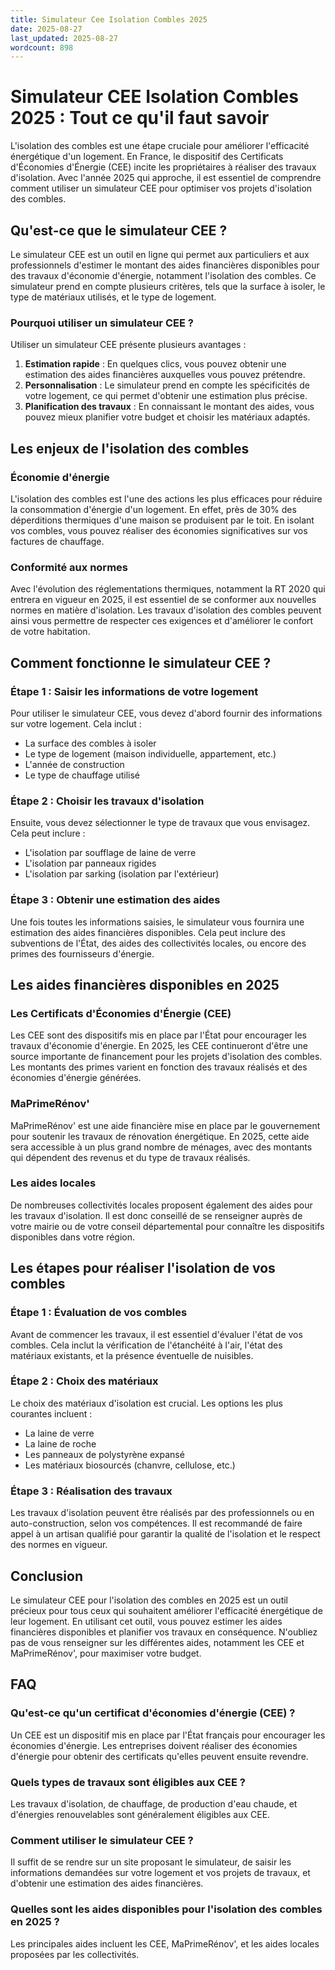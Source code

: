 ```yaml
---
title: Simulateur Cee Isolation Combles 2025
date: 2025-08-27
last_updated: 2025-08-27
wordcount: 898
---
```


# Simulateur CEE Isolation Combles 2025 : Tout ce qu'il faut savoir

L'isolation des combles est une étape cruciale pour améliorer l'efficacité énergétique d'un logement. En France, le dispositif des Certificats d'Économies d'Énergie (CEE) incite les propriétaires à réaliser des travaux d'isolation. Avec l'année 2025 qui approche, il est essentiel de comprendre comment utiliser un simulateur CEE pour optimiser vos projets d'isolation des combles.

## Qu'est-ce que le simulateur CEE ?

Le simulateur CEE est un outil en ligne qui permet aux particuliers et aux professionnels d'estimer le montant des aides financières disponibles pour des travaux d'économie d'énergie, notamment l'isolation des combles. Ce simulateur prend en compte plusieurs critères, tels que la surface à isoler, le type de matériaux utilisés, et le type de logement.

### Pourquoi utiliser un simulateur CEE ?

Utiliser un simulateur CEE présente plusieurs avantages :

1. **Estimation rapide** : En quelques clics, vous pouvez obtenir une estimation des aides financières auxquelles vous pouvez prétendre.
2. **Personnalisation** : Le simulateur prend en compte les spécificités de votre logement, ce qui permet d'obtenir une estimation plus précise.
3. **Planification des travaux** : En connaissant le montant des aides, vous pouvez mieux planifier votre budget et choisir les matériaux adaptés.

## Les enjeux de l'isolation des combles

### Économie d'énergie

L'isolation des combles est l'une des actions les plus efficaces pour réduire la consommation d'énergie d'un logement. En effet, près de 30% des déperditions thermiques d'une maison se produisent par le toit. En isolant vos combles, vous pouvez réaliser des économies significatives sur vos factures de chauffage.

### Conformité aux normes

Avec l'évolution des réglementations thermiques, notamment la RT 2020 qui entrera en vigueur en 2025, il est essentiel de se conformer aux nouvelles normes en matière d'isolation. Les travaux d'isolation des combles peuvent ainsi vous permettre de respecter ces exigences et d'améliorer le confort de votre habitation.

## Comment fonctionne le simulateur CEE ?

### Étape 1 : Saisir les informations de votre logement

Pour utiliser le simulateur CEE, vous devez d'abord fournir des informations sur votre logement. Cela inclut :

- La surface des combles à isoler
- Le type de logement (maison individuelle, appartement, etc.)
- L'année de construction
- Le type de chauffage utilisé

### Étape 2 : Choisir les travaux d'isolation

Ensuite, vous devez sélectionner le type de travaux que vous envisagez. Cela peut inclure :

- L'isolation par soufflage de laine de verre
- L'isolation par panneaux rigides
- L'isolation par sarking (isolation par l'extérieur)

### Étape 3 : Obtenir une estimation des aides

Une fois toutes les informations saisies, le simulateur vous fournira une estimation des aides financières disponibles. Cela peut inclure des subventions de l'État, des aides des collectivités locales, ou encore des primes des fournisseurs d'énergie.

## Les aides financières disponibles en 2025

### Les Certificats d'Économies d'Énergie (CEE)

Les CEE sont des dispositifs mis en place par l'État pour encourager les travaux d'économie d'énergie. En 2025, les CEE continueront d'être une source importante de financement pour les projets d'isolation des combles. Les montants des primes varient en fonction des travaux réalisés et des économies d'énergie générées.

### MaPrimeRénov'

MaPrimeRénov' est une aide financière mise en place par le gouvernement pour soutenir les travaux de rénovation énergétique. En 2025, cette aide sera accessible à un plus grand nombre de ménages, avec des montants qui dépendent des revenus et du type de travaux réalisés.

### Les aides locales

De nombreuses collectivités locales proposent également des aides pour les travaux d'isolation. Il est donc conseillé de se renseigner auprès de votre mairie ou de votre conseil départemental pour connaître les dispositifs disponibles dans votre région.

## Les étapes pour réaliser l'isolation de vos combles

### Étape 1 : Évaluation de vos combles

Avant de commencer les travaux, il est essentiel d'évaluer l'état de vos combles. Cela inclut la vérification de l'étanchéité à l'air, l'état des matériaux existants, et la présence éventuelle de nuisibles.

### Étape 2 : Choix des matériaux

Le choix des matériaux d'isolation est crucial. Les options les plus courantes incluent :

- La laine de verre
- La laine de roche
- Les panneaux de polystyrène expansé
- Les matériaux biosourcés (chanvre, cellulose, etc.)

### Étape 3 : Réalisation des travaux

Les travaux d'isolation peuvent être réalisés par des professionnels ou en auto-construction, selon vos compétences. Il est recommandé de faire appel à un artisan qualifié pour garantir la qualité de l'isolation et le respect des normes en vigueur.

## Conclusion

Le simulateur CEE pour l'isolation des combles en 2025 est un outil précieux pour tous ceux qui souhaitent améliorer l'efficacité énergétique de leur logement. En utilisant cet outil, vous pouvez estimer les aides financières disponibles et planifier vos travaux en conséquence. N'oubliez pas de vous renseigner sur les différentes aides, notamment les CEE et MaPrimeRénov', pour maximiser votre budget.

## FAQ

### Qu'est-ce qu'un certificat d'économies d'énergie (CEE) ?

Un CEE est un dispositif mis en place par l'État français pour encourager les économies d'énergie. Les entreprises doivent réaliser des économies d'énergie pour obtenir des certificats qu'elles peuvent ensuite revendre.

### Quels types de travaux sont éligibles aux CEE ?

Les travaux d'isolation, de chauffage, de production d'eau chaude, et d'énergies renouvelables sont généralement éligibles aux CEE.

### Comment utiliser le simulateur CEE ?

Il suffit de se rendre sur un site proposant le simulateur, de saisir les informations demandées sur votre logement et vos projets de travaux, et d'obtenir une estimation des aides financières.

### Quelles sont les aides disponibles pour l'isolation des combles en 2025 ?

Les principales aides incluent les CEE, MaPrimeRénov', et les aides locales proposées par les collectivités.